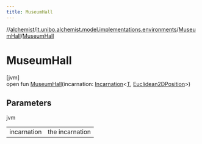 ```yaml
---
title: MuseumHall
---
```

//[alchemist](../../../index.html)/[it.unibo.alchemist.model.implementations.environments](../index.html)/[MuseumHall](index.html)/[MuseumHall](-museum-hall.html)



# MuseumHall



[jvm]\
open fun [MuseumHall](-museum-hall.html)(incarnation: [Incarnation](../../it.unibo.alchemist.model.interfaces/-incarnation/index.html)<[T](../-limited-continuos2-d/index.html), [Euclidean2DPosition](../../it.unibo.alchemist.model.implementations.positions/-euclidean2-d-position/index.html)>)



## Parameters


jvm

| | |
|---|---|
| incarnation | the incarnation |




